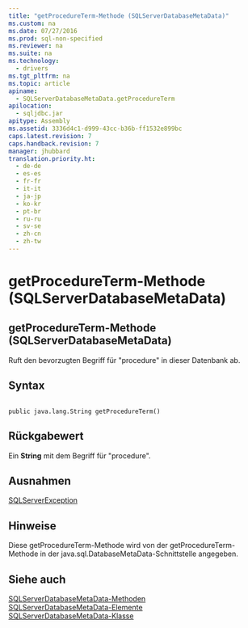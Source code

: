 ```yaml
---
title: "getProcedureTerm-Methode (SQLServerDatabaseMetaData)"
ms.custom: na
ms.date: 07/27/2016
ms.prod: sql-non-specified
ms.reviewer: na
ms.suite: na
ms.technology: 
  - drivers
ms.tgt_pltfrm: na
ms.topic: article
apiname: 
  - SQLServerDatabaseMetaData.getProcedureTerm
apilocation: 
  - sqljdbc.jar
apitype: Assembly
ms.assetid: 3336d4c1-d999-43cc-b36b-ff1532e899bc
caps.latest.revision: 7
caps.handback.revision: 7
manager: jhubbard
translation.priority.ht: 
  - de-de
  - es-es
  - fr-fr
  - it-it
  - ja-jp
  - ko-kr
  - pt-br
  - ru-ru
  - sv-se
  - zh-cn
  - zh-tw
---
```

# getProcedureTerm-Methode (SQLServerDatabaseMetaData)
    
## getProcedureTerm\-Methode \(SQLServerDatabaseMetaData\)  
 Ruft den bevorzugten Begriff für "procedure" in dieser Datenbank ab.  
  
## Syntax  
  
```  
  
public java.lang.String getProcedureTerm()  
```  
  
## Rückgabewert  
 Ein **String** mit dem Begriff für "procedure".  
  
## Ausnahmen  
 [SQLServerException](../content/SQLServerException-Class.md)  
  
## Hinweise  
 Diese getProcedureTerm\-Methode wird von der getProcedureTerm\-Methode in der java.sql.DatabaseMetaData\-Schnittstelle angegeben.  
  
## Siehe auch  
 [SQLServerDatabaseMetaData-Methoden](../content/SQLServerDatabaseMetaData-Methods.md)   
 [SQLServerDatabaseMetaData-Elemente](../content/SQLServerDatabaseMetaData-Members.md)   
 [SQLServerDatabaseMetaData-Klasse](../content/SQLServerDatabaseMetaData-Class.md)  
  
  